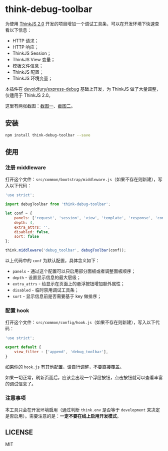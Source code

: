 # think-debug-toolbar

为使用 [ThinkJS 2.0](https://thinkjs.org) 开发的项目增加一个调试工具条，可以在开发环境下快速查看以下信息：

* HTTP 请求；
* HTTP 响应；
* ThinkJS Session；
* ThinkJS View 变量；
* 模板文件信息；
* ThinkJS 配置；
* ThinkJS 环境变量；

本插件在 [devoidfury/express-debug](https://github.com/devoidfury/express-debug) 基础上开发，为 ThinkJS 做了大量调整，仅适用于 ThinkJS 2.0。

这里有两张截图：[截图一](http://i.imgur.com/kHKUFMf.png)、[截图二](http://i.imgur.com/PZRxKEe.png)。

## 安装

```sh
npm install think-debug-toolbar --save
```

## 使用

### 注册 middleware

打开这个文件：`src/common/bootstrap/middleware.js`（如果不存在则新建），写入以下代码：

```js
'use strict';

import debugToolbar from 'think-debug-toolbar';

let conf = {
	panels: ['request', 'session', 'view', 'template', 'response', 'config', 'info'],
	depth: 4,
	extra_attrs: '',
	disabled: false,
	sort: false
};

think.middleware('debug_toolbar', debugToolbar(conf));
```

以上代码中的 `conf` 为默认配置，具体含义如下：

* `panels` - 通过这个配置可以只启用部分面板或者调整面板顺序；
* `depth` - 设置显示信息的最大层级；
* `extra_attrs` - 给显示在页面上的悬浮按钮增加额外属性；
* `disabled` - 临时禁用调试工具条；
* `sort` - 显示信息前是否需要基于 key 做排序；

### 配置 hook

打开这个文件：`src/common/config/hook.js`（如果不存在则新建），写入以下代码：

```js
'use strict';

export default {
	view_filter : ['append', 'debug_toolbar'],
}
```

如果你的 `hook.js` 有其他配置，请自行调整，不要直接覆盖。

如果一切正常，刷新页面后，应该会出现一个浮层按钮，点击按钮就可以查看丰富的调试信息了。

### 注意事项

本工具只会在开发环境启用（通过判断 `think.env` 是否等于 `development` 来决定是否启用）。需要注意的是：**一定不要在线上启用开发模式**。

## LICENSE

MIT

